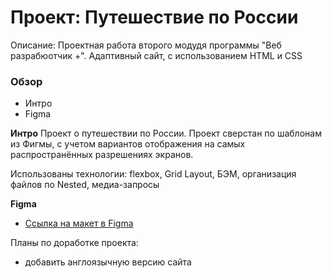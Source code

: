 # Проект: Путешествие по России
Описание:
Проектная работа второго модудя программы "Веб разрабюотчик +". Адаптивный сайт, с использованием HTML и CSS

### Обзор
* Интро
* Figma

**Интро**
Проект о путешествии по России.
Проект сверстан по шаблонам из Фигмы, с учетом вариантов отображения на самых распространённых разрешениях экранов.

Использованы технологии: flexbox, Grid Layout, БЭМ, организация файлов по Nested, медиа-запросы 

**Figma**

* [Ссылка на макет в Figma](https://www.figma.com/file/5S2WSbEFL6awjVWJ0NWL8Q/Sprint-3_-Russia-_-desktop-mobile?node-id=28503%3A0)

Планы по доработке проекта: 
* добавить англоязычную версию сайта